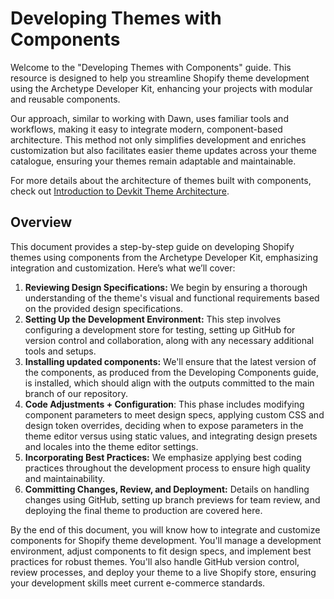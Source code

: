 # Developing Themes with Components

Welcome to the "Developing Themes with Components" guide. This resource is designed to help you streamline Shopify theme development using the Archetype Developer Kit, enhancing your projects with modular and reusable components.

Our approach, similar to working with Dawn, uses familiar tools and workflows, making it easy to integrate modern, component-based architecture. This method not only simplifies development and enriches customization but also facilitates easier theme updates across your theme catalogue, ensuring your themes remain adaptable and maintainable.

For more details about the architecture of themes built with components, check out [Introduction to Devkit Theme Architecture]().

## Overview

This document provides a step-by-step guide on developing Shopify themes using components from the Archetype Developer Kit, emphasizing integration and customization. Here’s what we’ll cover:

1. **Reviewing Design Specifications:** We begin by ensuring a thorough understanding of the theme's visual and functional requirements based on the provided design specifications.
2. **Setting Up the Development Environment:** This step involves configuring a development store for testing, setting up GitHub for version control and collaboration, along with any necessary additional tools and setups.
3. **Installing updated components:** We'll ensure that the latest version of the components, as produced from the Developing Components guide, is installed, which should align with the outputs committed to the main branch of our repository.
4. **Code Adjustments + Configuration**: This phase includes modifying component parameters to meet design specs, applying custom CSS and design token overrides, deciding when to expose parameters in the theme editor versus using static values, and integrating design presets and locales into the theme editor settings.
5. **Incorporating Best Practices:** We emphasize applying best coding practices throughout the development process to ensure high quality and maintainability.
6. **Committing Changes, Review, and Deployment:** Details on handling changes using GitHub, setting up branch previews for team review, and deploying the final theme to production are covered here.

By the end of this document, you will know how to integrate and customize components for Shopify theme development. You'll manage a development environment, adjust components to fit design specs, and implement best practices for robust themes. You'll also handle GitHub version control, review processes, and deploy your theme to a live Shopify store, ensuring your development skills meet current e-commerce standards.